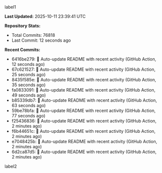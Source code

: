
label1 
<!-- ACTIVITY_START -->
**Last Updated:** 2025-10-11 23:39:41 UTC

**Repository Stats:**
- Total Commits: 76818
- Last Commit: 12 seconds ago

**Recent Commits:**
- 6416be279: 🤖 Auto-update README with recent activity (GitHub Action, 12 seconds ago)
- 67c621527: 🤖 Auto-update README with recent activity (GitHub Action, 25 seconds ago)
- 8435f585e: 🤖 Auto-update README with recent activity (GitHub Action, 35 seconds ago)
- fa0833091: 🤖 Auto-update README with recent activity (GitHub Action, 49 seconds ago)
- b85339db7: 🤖 Auto-update README with recent activity (GitHub Action, 63 seconds ago)
- 59be78bfa: 🤖 Auto-update README with recent activity (GitHub Action, 77 seconds ago)
- f25436836: 🤖 Auto-update README with recent activity (GitHub Action, 2 minutes ago)
- f6b44651c: 🤖 Auto-update README with recent activity (GitHub Action, 2 minutes ago)
- e7048425b: 🤖 Auto-update README with recent activity (GitHub Action, 2 minutes ago)
- 6d2ca87d5: 🤖 Auto-update README with recent activity (GitHub Action, 2 minutes ago)
<!-- ACTIVITY_END -->

label2
